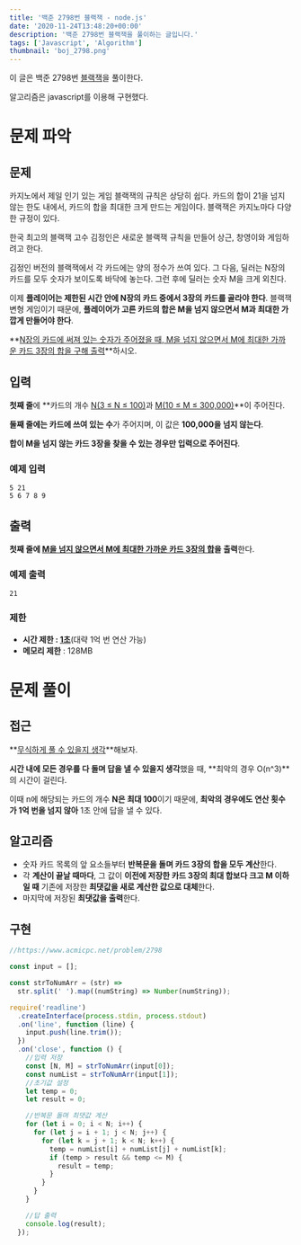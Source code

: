 ```yaml
---
title: '백준 2798번 블랙잭 - node.js'
date: '2020-11-24T13:48:20+00:00'
description: '백준 2798번 블랙잭을 풀이하는 글입니다.'
tags: ['Javascript', 'Algorithm']
thumbnail: 'boj_2798.png'
---
```


이 글은 백준 2798번 [블랙잭](https://www.acmicpc.net/problem/2798)을 풀이한다.

알고리즘은 javascript를 이용해 구현했다.

# 문제 파악

## 문제

카지노에서 제일 인기 있는 게임 블랙잭의 규칙은 상당히 쉽다. 카드의 합이 21을 넘지 않는 한도 내에서, 카드의 합을 최대한 크게 만드는 게임이다. 블랙잭은 카지노마다 다양한 규정이 있다.

한국 최고의 블랙잭 고수 김정인은 새로운 블랙잭 규칙을 만들어 상근, 창영이와 게임하려고 한다.

김정인 버전의 블랙잭에서 각 카드에는 양의 정수가 쓰여 있다. 그 다음, 딜러는 N장의 카드를 모두 숫자가 보이도록 바닥에 놓는다. 그런 후에 딜러는 숫자 M을 크게 외친다.

이제 **플레이어는 제한된 시간 안에 N장의 카드 중에서 3장의 카드를 골라야 한다**. 블랙잭 변형 게임이기 때문에, **플레이어가 고른 카드의 합은 M을 넘지 않으면서 M과 최대한 가깝게 만들어야 한다**.

**<u>N장의 카드에 써져 있는 숫자가 주어졌을 때, M을 넘지 않으면서 M에 최대한 가까운 카드 3장의 합을 구해 출력</u>**하시오.

## 입력

**첫째 줄**에 **카드의 개수 <u>N(3 ≤ N ≤ 100)</u>과 <u>M(10 ≤ M ≤ 300,000)</u>**이 주어진다.

**둘째 줄에는 카드에 쓰여 있는 수**가 주어지며, 이 값은 **100,000을 넘지 않는다**.

**합이 M을 넘지 않는 카드 3장을 찾을 수 있는 경우만 입력으로 주어진다**.

### 예제 입력

```
5 21
5 6 7 8 9
```

## 출력

**첫째 줄에 <u>M을 넘지 않으면서 M에 최대한 가까운 카드 3장의 합</u>을 출력**한다.

### 예제 출력

```
21
```

### 제한

- **시간 제한 : <u>1초</u>**(대략 1억 번 연산 가능)
- **메모리 제한** : 128MB

# 문제 풀이

## 접근

**<u>무식하게 풀 수 있을지 생각</u>**해보자.

**시간 내에 모든 경우를 다 돌며 답을 낼 수 있을지 생각**했을 때, **최악의 경우 O(n^3)**의 시간이 걸린다.

이때 n에 해당되는 카드의 개수 **N은 최대 100**이기 때문에, **최악의 경우에도 연산 횟수가 1억 번을 넘지 않아** 1초 안에 답을 낼 수 있다.

## 알고리즘

- 숫자 카드 목록의 앞 요소들부터 **반복문을 돌며 카드 3장의 합을 모두 계산**한다.
- 각 **계산이 끝날 때마다**, 그 값이 **이전에 저장한 카드 3장의 최대 합보다 크고 M 이하일 때** 기존에 저장한 **최댓값을 새로 계산한 값으로 대체**한다.
- 마지막에 저장된 **최댓값을 출력**한다.

## 구현

```jsx
//https://www.acmicpc.net/problem/2798

const input = [];

const strToNumArr = (str) =>
  str.split(' ').map((numString) => Number(numString));

require('readline')
  .createInterface(process.stdin, process.stdout)
  .on('line', function (line) {
    input.push(line.trim());
  })
  .on('close', function () {
    //입력 저장
    const [N, M] = strToNumArr(input[0]);
    const numList = strToNumArr(input[1]);
    //초기값 설정
    let temp = 0;
    let result = 0;

    //반복문 돌며 최댓값 계산
    for (let i = 0; i < N; i++) {
      for (let j = i + 1; j < N; j++) {
        for (let k = j + 1; k < N; k++) {
          temp = numList[i] + numList[j] + numList[k];
          if (temp > result && temp <= M) {
            result = temp;
          }
        }
      }
    }

    //답 출력
    console.log(result);
  });
```
